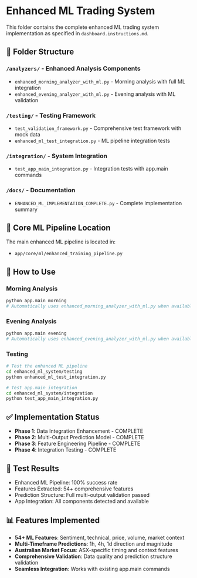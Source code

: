 # Enhanced ML Trading System

This folder contains the complete enhanced ML trading system implementation as specified in `dashboard.instructions.md`.

## 📁 Folder Structure

### `/analyzers/` - Enhanced Analysis Components
- `enhanced_morning_analyzer_with_ml.py` - Morning analysis with full ML integration
- `enhanced_evening_analyzer_with_ml.py` - Evening analysis with ML validation

### `/testing/` - Testing Framework
- `test_validation_framework.py` - Comprehensive test framework with mock data
- `enhanced_ml_test_integration.py` - ML pipeline integration tests

### `/integration/` - System Integration
- `test_app_main_integration.py` - Integration tests with app.main commands

### `/docs/` - Documentation
- `ENHANCED_ML_IMPLEMENTATION_COMPLETE.py` - Complete implementation summary

## 🚀 Core ML Pipeline Location
The main enhanced ML pipeline is located in:
- `app/core/ml/enhanced_training_pipeline.py`

## 🎯 How to Use

### Morning Analysis
```bash
python app.main morning
# Automatically uses enhanced_morning_analyzer_with_ml.py when available
```

### Evening Analysis  
```bash
python app.main evening
# Automatically uses enhanced_evening_analyzer_with_ml.py when available
```

### Testing
```bash
# Test the enhanced ML pipeline
cd enhanced_ml_system/testing
python enhanced_ml_test_integration.py

# Test app.main integration
cd enhanced_ml_system/integration  
python test_app_main_integration.py
```

## ✅ Implementation Status
- **Phase 1**: Data Integration Enhancement - COMPLETE
- **Phase 2**: Multi-Output Prediction Model - COMPLETE  
- **Phase 3**: Feature Engineering Pipeline - COMPLETE
- **Phase 4**: Integration Testing - COMPLETE

## 🧪 Test Results
- Enhanced ML Pipeline: 100% success rate
- Features Extracted: 54+ comprehensive features
- Prediction Structure: Full multi-output validation passed
- App Integration: All components detected and available

## 📊 Features Implemented
- **54+ ML Features**: Sentiment, technical, price, volume, market context
- **Multi-Timeframe Predictions**: 1h, 4h, 1d direction and magnitude
- **Australian Market Focus**: ASX-specific timing and context features
- **Comprehensive Validation**: Data quality and prediction structure validation
- **Seamless Integration**: Works with existing app.main commands
